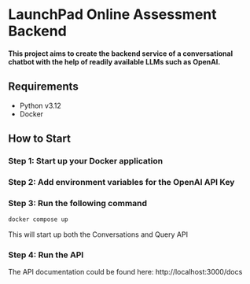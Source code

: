 # LaunchPad Online Assessment Backend

#### This project aims to create the backend service of a conversational chatbot with the help of readily available LLMs such as OpenAI.

## Requirements
- Python v3.12
- Docker

## How to Start

### Step 1: Start up your Docker application

### Step 2: Add environment variables for the OpenAI API Key

### Step 3: Run the following command
```bash
docker compose up
```
This will start up both the Conversations and Query API

### Step 4: Run the API

The API documentation could be found here: http://localhost:3000/docs
